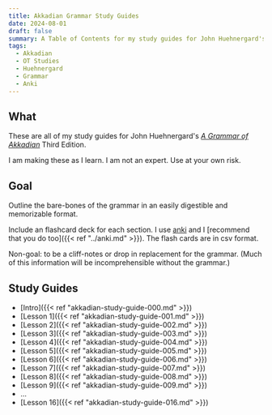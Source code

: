 ```yaml
---
title: Akkadian Grammar Study Guides
date: 2024-08-01
draft: false
summary: A Table of Contents for my study guides for John Huehnergard's Akkadian Grammar.
tags:
  - Akkadian
  - OT Studies
  - Huehnergard
  - Grammar
  - Anki
---
```


## What

These are all of my study guides for John Huehnergard's *[A Grammar of Akkadian](https://www.academia.edu/234697/2013_Key_to_A_Grammar_of_Akkadian_3rd_edition_)* Third Edition.

I am making these as I learn. I am not an expert. Use at your own risk.

## Goal

Outline the bare-bones of the grammar in an easily digestible and memorizable format.

Include an flashcard deck for each section. I use [anki](https://apps.ankiweb.net) and I [recommend that you do too]({{< ref "../anki.md" >}}). The flash cards are in csv format.

Non-goal: to be a cliff-notes or drop in replacement for the grammar. (Much of this information will be incomprehensible without the grammar.)

## Study Guides 

- [Intro]({{< ref "akkadian-study-guide-000.md" >}}) 
- [Lesson 1]({{< ref "akkadian-study-guide-001.md" >}})
- [Lesson 2]({{< ref "akkadian-study-guide-002.md" >}}) 
- [Lesson 3]({{< ref "akkadian-study-guide-003.md" >}}) 
- [Lesson 4]({{< ref "akkadian-study-guide-004.md" >}})
- [Lesson 5]({{< ref "akkadian-study-guide-005.md" >}})
- [Lesson 6]({{< ref "akkadian-study-guide-006.md" >}})
- [Lesson 7]({{< ref "akkadian-study-guide-007.md" >}})
- [Lesson 8]({{< ref "akkadian-study-guide-008.md" >}})
- [Lesson 9]({{< ref "akkadian-study-guide-009.md" >}})
- ...
- [Lesson 16]({{< ref "akkadian-study-guide-016.md" >}})
